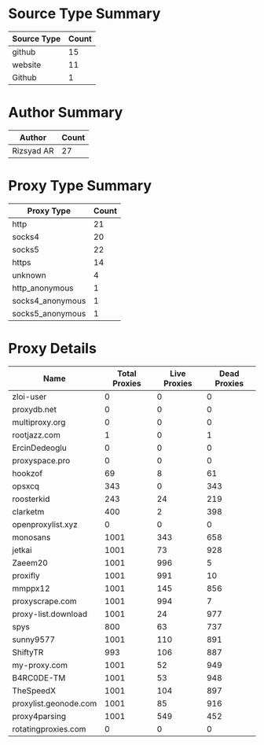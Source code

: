 # Source Type Summary

| Source Type | Count |
|-------------|-------|
| github | 15 |
| website | 11 |
| Github | 1 |


# Author Summary

| Author | Count |
|--------|-------|
| Rizsyad AR | 27 |


# Proxy Type Summary

| Proxy Type | Count |
|------------|-------|
| http | 21 |
| socks4 | 20 |
| socks5 | 22 |
| https | 14 |
| unknown | 4 |
| http_anonymous | 1 |
| socks4_anonymous | 1 |
| socks5_anonymous | 1 |


# Proxy Details

| Name | Total Proxies | Live Proxies | Dead Proxies |
|------|---------------|--------------|---------------|
| zloi-user | 0 | 0 | 0 |
| proxydb.net | 0 | 0 | 0 |
| multiproxy.org | 0 | 0 | 0 |
| rootjazz.com | 1 | 0 | 1 |
| ErcinDedeoglu | 0 | 0 | 0 |
| proxyspace.pro | 0 | 0 | 0 |
| hookzof | 69 | 8 | 61 |
| opsxcq | 343 | 0 | 343 |
| roosterkid | 243 | 24 | 219 |
| clarketm | 400 | 2 | 398 |
| openproxylist.xyz | 0 | 0 | 0 |
| monosans | 1001 | 343 | 658 |
| jetkai | 1001 | 73 | 928 |
| Zaeem20 | 1001 | 996 | 5 |
| proxifly | 1001 | 991 | 10 |
| mmppx12 | 1001 | 145 | 856 |
| proxyscrape.com | 1001 | 994 | 7 |
| proxy-list.download | 1001 | 24 | 977 |
| spys | 800 | 63 | 737 |
| sunny9577 | 1001 | 110 | 891 |
| ShiftyTR | 993 | 106 | 887 |
| my-proxy.com | 1001 | 52 | 949 |
| B4RC0DE-TM | 1001 | 53 | 948 |
| TheSpeedX | 1001 | 104 | 897 |
| proxylist.geonode.com | 1001 | 85 | 916 |
| proxy4parsing | 1001 | 549 | 452 |
| rotatingproxies.com | 0 | 0 | 0 |
